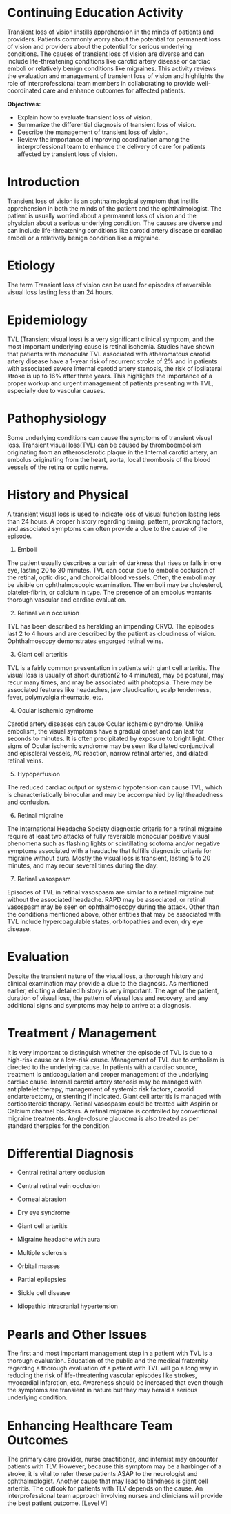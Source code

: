 # Continuing Education Activity

Transient loss of vision instills apprehension in the minds of patients and providers. Patients commonly worry about the potential for permanent loss of vision and providers about the potential for serious underlying conditions. The causes of transient loss of vision are diverse and can include life-threatening conditions like carotid artery disease or cardiac emboli or relatively benign conditions like migraines. This activity reviews the evaluation and management of transient loss of vision and highlights the role of interprofessional team members in collaborating to provide well-coordinated care and enhance outcomes for affected patients.

**Objectives:**
- Explain how to evaluate transient loss of vision. 
- Summarize the differential diagnosis of transient loss of vision. 
- Describe the management of transient loss of vision. 
- Review the importance of improving coordination among the interprofessional team to enhance the delivery of care for patients affected by transient loss of vision.

# Introduction

Transient loss of vision is an ophthalmological symptom that instills apprehension in both the minds of the patient and the ophthalmologist. The patient is usually worried about a permanent loss of vision and the physician about a serious underlying condition. The causes are diverse and can include life-threatening conditions like carotid artery disease or cardiac emboli or a relatively benign condition like a migraine.

# Etiology

The term Transient loss of vision can be used for episodes of reversible visual loss lasting less than 24 hours.

# Epidemiology

TVL (Transient visual loss) is a very significant clinical symptom, and the most important underlying cause is retinal ischemia. Studies have shown that patients with monocular TVL associated with atheromatous carotid artery disease have a 1-year risk of recurrent stroke of 2% and in patients with associated severe Internal carotid artery stenosis, the risk of ipsilateral stroke is up to 16% after three years. This highlights the importance of a proper workup and urgent management of patients presenting with TVL, especially due to vascular causes.

# Pathophysiology

Some underlying conditions can cause the symptoms of transient visual loss. Transient visual loss(TVL) can be caused by thromboembolism originating from an atherosclerotic plaque in the Internal carotid artery, an embolus originating from the heart, aorta, local thrombosis of the blood vessels of the retina or optic nerve.

# History and Physical

A transient visual loss is used to indicate loss of visual function lasting less than 24 hours. A proper history regarding timing, pattern, provoking factors, and associated symptoms can often provide a clue to the cause of the episode.

1. Emboli

The patient usually describes a curtain of darkness that rises or falls in one eye, lasting 20 to 30 minutes. TVL can occur due to embolic occlusion of the retinal, optic disc, and choroidal blood vessels. Often, the emboli may be visible on ophthalmoscopic examination. The emboli may be cholesterol, platelet-fibrin, or calcium in type. The presence of an embolus warrants thorough vascular and cardiac evaluation.

2. Retinal vein occlusion

TVL has been described as heralding an impending CRVO. The episodes last 2 to 4 hours and are described by the patient as cloudiness of vision. Ophthalmoscopy demonstrates engorged retinal veins.

3. Giant cell arteritis

TVL is a fairly common presentation in patients with giant cell arteritis. The visual loss is usually of short duration(2 to 4 minutes), may be postural, may recur many times, and may be associated with photopsia. There may be associated features like headaches, jaw claudication, scalp tenderness, fever, polymyalgia rheumatic, etc.

4. Ocular ischemic syndrome

Carotid artery diseases can cause Ocular ischemic syndrome. Unlike embolism, the visual symptoms have a gradual onset and can last for seconds to minutes. It is often precipitated by exposure to bright light. Other signs of Ocular ischemic syndrome may be seen like dilated conjunctival and episcleral vessels, AC reaction, narrow retinal arteries, and dilated retinal veins.

5. Hypoperfusion

The reduced cardiac output or systemic hypotension can cause TVL, which is characteristically binocular and may be accompanied by lightheadedness and confusion.

6. Retinal migraine

The International Headache Society diagnostic criteria for a retinal migraine require at least two attacks of fully reversible monocular positive visual phenomena such as flashing lights or scintillating scotoma and/or negative symptoms associated with a headache that fulfills diagnostic criteria for migraine without aura. Mostly the visual loss is transient, lasting 5 to 20 minutes, and may recur several times during the day.

7. Retinal vasospasm

Episodes of TVL in retinal vasospasm are similar to a retinal migraine but without the associated headache. RAPD may be associated, or retinal vasospasm may be seen on ophthalmoscopy during the attack. Other than the conditions mentioned above, other entities that may be associated with TVL include hypercoagulable states, orbitopathies and even, dry eye disease.

# Evaluation

Despite the transient nature of the visual loss, a thorough history and clinical examination may provide a clue to the diagnosis. As mentioned earlier, eliciting a detailed history is very important. The age of the patient, duration of visual loss, the pattern of visual loss and recovery, and any additional signs and symptoms may help to arrive at a diagnosis.

# Treatment / Management

It is very important to distinguish whether the episode of TVL is due to a high-risk cause or a low-risk cause. Management of TVL due to embolism is directed to the underlying cause. In patients with a cardiac source, treatment is anticoagulation and proper management of the underlying cardiac cause. Internal carotid artery stenosis may be managed with antiplatelet therapy, management of systemic risk factors, carotid endarterectomy, or stenting if indicated. Giant cell arteritis is managed with corticosteroid therapy. Retinal vasospasm could be treated with Aspirin or Calcium channel blockers. A retinal migraine is controlled by conventional migraine treatments. Angle-closure glaucoma is also treated as per standard therapies for the condition.

# Differential Diagnosis

- Central retinal artery occlusion

- Central retinal vein occlusion

- Corneal abrasion

- Dry eye syndrome

- Giant cell arteritis

- Migraine headache with aura

- Multiple sclerosis

- Orbital masses

- Partial epilepsies

- Sickle cell disease

- Idiopathic intracranial hypertension

# Pearls and Other Issues

The first and most important management step in a patient with TVL is a thorough evaluation. Education of the public and the medical fraternity regarding a thorough evaluation of a patient with TVL will go a long way in reducing the risk of life-threatening vascular episodes like strokes, myocardial infarction, etc. Awareness should be increased that even though the symptoms are transient in nature but they may herald a serious underlying condition.

# Enhancing Healthcare Team Outcomes

The primary care provider, nurse practitioner, and internist may encounter patients with TLV. However, because this symptom may be a harbinger of a stroke, it is vital to refer these patients ASAP to the neurologist and ophthalmologist. Another cause that may lead to blindness is giant cell arteritis. The outlook for patients with TLV depends on the cause. An interprofessional team approach involving nurses and clinicians will provide the best patient outcome. [Level V]